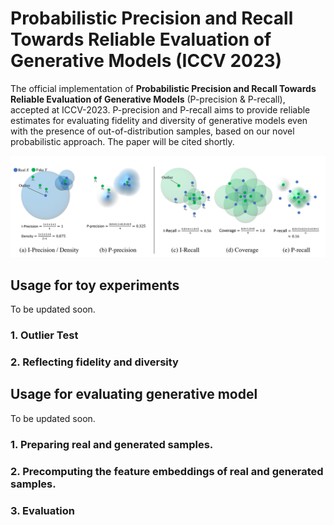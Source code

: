 # Probabilistic Precision and Recall Towards Reliable Evaluation of Generative Models (ICCV 2023)
The official implementation of **Probabilistic Precision and Recall Towards Reliable Evaluation of Generative Models** (P-precision & P-recall), accepted at ICCV-2023.
P-precision and P-recall aims to provide reliable estimates for evaluating fidelity and diversity of generative models even with the presence of out-of-distribution samples, based on our novel probabilistic approach.
The paper will be cited shortly.

![figure/image2.png](figure/image2.png)


## Usage for toy experiments
To be updated soon.

### 1. Outlier Test

### 2. Reflecting fidelity and diversity

## Usage for evaluating generative model
To be updated soon.

### 1. Preparing real and generated samples.

### 2. Precomputing the feature embeddings of real and generated samples.

### 3. Evaluation
